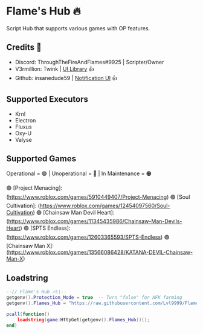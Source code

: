 # Flame's Hub 🔥

Script Hub that supports various games with OP features.

## Credits 👀

- Discord: ThroughTheFireAndFlames#9925 | Scripter/Owner
- V3rmillion: Twink | [UI Library](https://v3rmillion.net/member.php?action=profile&uid=1078854) 👍
- Github: insanedude59 | [Notification UI](https://github.com/insanedude59) 👍

## Supported Executors

- Krnl
- Electron
- Fluxus
- Oxy-U
- Valyse

## Supported Games

Operational = 🟢 | Unoperational = 🔴 | In Maintenance = 🟠

🟢 [Project Menacing]: (https://www.roblox.com/games/5910449407/Project-Menacing)
🟢 [Soul Cultivation]: (https://www.roblox.com/games/12454097560/Soul-Cultivation)
🟢 [Chainsaw Man Devil Heart]: (https://www.roblox.com/games/11345435986/Chainsaw-Man-Devils-Heart)
🟢 [SPTS Endless]: (https://www.roblox.com/games/12603365593/SPTS-Endless)
🟢 [Chainsaw Man X]: (https://www.roblox.com/games/13566086428/KATANA-DEVIL-Chainsaw-Man-X)

## Loadstring

```lua
--// Flame's Hub 🔥\\--
getgenv().Protection_Mode = true  -- Turn "false" for AFK farming
getgenv().Flames_Hub = "https://raw.githubusercontent.com/Lvl9999/Flames/main/Source";

pcall(function()
    loadstring(game:HttpGet(getgenv().Flames_Hub))();
end)

